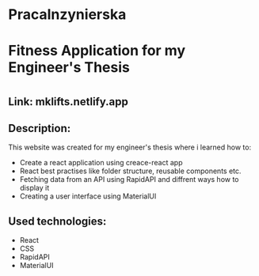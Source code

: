 # PracaInzynierska

<h1>Fitness Application for my Engineer's Thesis <h1>
<h2>Link: mklifts.netlify.app </h2>
<h2>Description: </h3>
<p>This website was created for my engineer's thesis where i learned how to:</p>
<ul>
  <li>Create a react application using creace-react app</li>
  <li>React best practises like folder structure, reusable components etc.</li>
  <li>Fetching data from an API using RapidAPI and diffrent ways how to display it</li>
  <li>Creating a user interface using MaterialUI </li>
</ul>
<h2>Used technologies: </h3>
<ul>
  <li>React</li>
  <li>CSS</li>
  <li>RapidAPI</li>
  <li>MaterialUI</li>
</ul>
